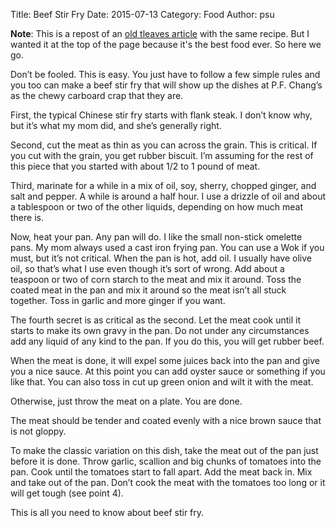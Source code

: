 Title: Beef Stir Fry
Date: 2015-07-13
Category: Food
Author: psu

**Note**: This is a repost of an <a href="http://tleaves.com/wp-archive/2004/09/22/how-to-stir-fry-beef/index.html">old tleaves article</a> with the same recipe. But I wanted it at the top of the page because it's the best food ever. So here we go.

Don’t be fooled. This is easy. You just have to follow a few simple rules and you too can make a beef stir fry that will show up the dishes at P.F. Chang’s as the chewy carboard crap that they are.

First, the typical Chinese stir fry starts with flank steak. I don’t know why, but it’s what my mom did, and she’s generally right.

Second, cut the meat as thin as you can across the grain. This is critical. If you cut with the grain, you get rubber biscuit. I’m assuming for the rest of this piece that you started with about 1/2 to 1 pound of meat.

Third, marinate for a while in a mix of oil, soy, sherry, chopped ginger, and salt and pepper. A while is around a half hour. I use a drizzle of oil and about a tablespoon or two of the other liquids, depending on how much meat there is.

Now, heat your pan. Any pan will do. I like the small non-stick omelette pans. My mom always used a cast iron frying pan. You can use a Wok if you must, but it’s not critical. When the pan is hot, add oil. I usually have olive oil, so that’s what I use even though it’s sort of wrong. Add about a teaspoon or two of corn starch to the meat and mix it around. Toss the coated meat in the pan and mix it around so the meat isn’t all stuck together. Toss in garlic and more ginger if you want.

The fourth secret is as critical as the second. Let the meat cook until it starts to make its own gravy in the pan. Do not under any circumstances add any liquid of any kind to the pan. If you do this, you will get rubber beef.

When the meat is done, it will expel some juices back into the pan and give you a nice sauce. At this point you can add oyster sauce or something if you like that. You can also toss in cut up green onion and wilt it with the meat.

Otherwise, just throw the meat on a plate. You are done.

The meat should be tender and coated evenly with a nice brown sauce that is not gloppy.

To make the classic variation on this dish, take the meat out of the pan just before it is done. Throw garlic, scallion and big chunks of tomatoes into the pan. Cook until the tomatoes start to fall apart. Add the meat back in. Mix and take out of the pan. Don’t cook the meat with the tomatoes too long or it will get tough (see point 4).

This is all you need to know about beef stir fry.